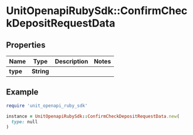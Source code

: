# UnitOpenapiRubySdk::ConfirmCheckDepositRequestData

## Properties

| Name | Type | Description | Notes |
| ---- | ---- | ----------- | ----- |
| **type** | **String** |  |  |

## Example

```ruby
require 'unit_openapi_ruby_sdk'

instance = UnitOpenapiRubySdk::ConfirmCheckDepositRequestData.new(
  type: null
)
```

